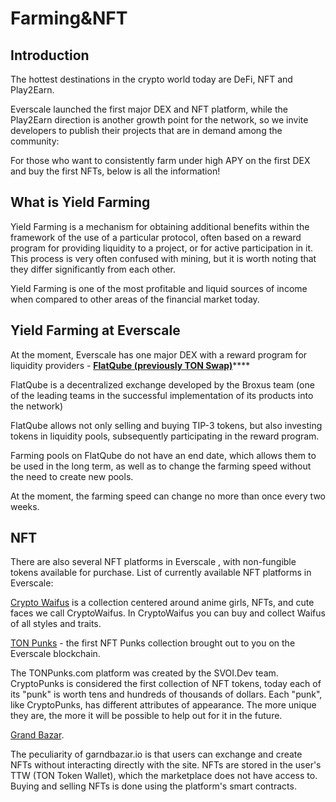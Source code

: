# Farming\&NFT

## Introduction

&#x20;The hottest destinations in the crypto world today are DeFi, NFT and Play2Earn.

Everscale launched the first major DEX and NFT platform, while the Play2Earn direction is another growth point for the network, so we invite developers to publish their projects that are in demand among the community:

For those who want to consistently farm under high APY on the first DEX and buy the first NFTs, below is all the information!

## What is Yield Farming

Yield Farming is a mechanism for obtaining additional benefits within the framework of the use of a particular protocol, often based on a reward program for providing liquidity to a project, or for active participation in it. This process is very often confused with mining, but it is worth noting that they differ significantly from each other.

Yield Farming is one of the most profitable and liquid sources of income when compared to other areas of the financial market today.

## Yield Farming at Everscale

At the moment, Everscale has one major DEX with a reward program for liquidity providers - [**FlatQube (previously TON Swap)**](https://flatqube.io)****

FlatQube is a decentralized exchange developed by the Broxus team (one of the leading teams in the successful implementation of its products into the network)&#x20;

FlatQube allows not only selling and buying TIP-3 tokens, but also investing tokens in liquidity pools, subsequently participating in the reward program.

Farming pools on FlatQube do not have an end date, which allows them to be used in the long term, as well as to change the farming speed without the need to create new pools.

At the moment, the farming speed can change no more than once every two weeks.

## NFT

There are also several NFT platforms in Everscale , with non-fungible tokens available for purchase. List of currently available NFT platforms in Everscale:

[Crypto Waifus](http://waifuston.com) is a collection centered around anime girls, NFTs, and cute faces we call CryptoWaifus. In CryptoWaifus you can buy and collect Waifus of all styles and traits.&#x20;

[TON Punks](http://tonpunks.com) - the first NFT Punks collection brought out to you on the Everscale blockchain.

The TONPunks.com platform was created by the SVOI.Dev team. CryptoPunks is considered the first collection of NFT tokens, today each of its "punk" is worth tens and hundreds of thousands of dollars. Each "punk", like CryptoPunks, has different attributes of appearance. The more unique they are, the more it will be possible to help out for it in the future.

[Grand Bazar](http://grandbazar.io).

The peculiarity of garndbazar.io is that users can exchange and create NFTs without interacting directly with the site. NFTs are stored in the user's TTW (TON Token Wallet), which the marketplace does not have access to. Buying and selling NFTs is done using the platform's smart contracts.

